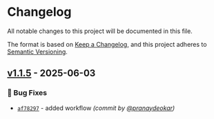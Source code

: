# Changelog
All notable changes to this project will be documented in this file.

The format is based on [Keep a Changelog](https://keepachangelog.com/en/1.0.0/),
and this project adheres to [Semantic Versioning](https://semver.org/spec/v2.0.0.html).

## [v1.1.5] - 2025-06-03
### :bug: Bug Fixes
- [`af78297`](https://github.com/pranaydeokar/test_helm/commit/af78297cba42047c7a76aa108a29503942aac557) - added workflow *(commit by [@pranaydeokar](https://github.com/pranaydeokar))*

[v1.1.5]: https://github.com/pranaydeokar/test_helm/compare/v1.1.4...v1.1.5
